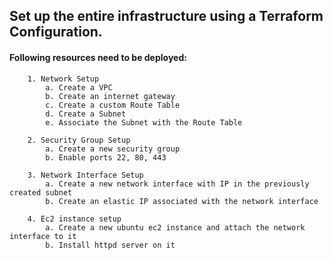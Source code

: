 ## Set up the entire infrastructure using a Terraform Configuration.

#### Following resources need to be deployed:
```
    1. Network Setup
        a. Create a VPC
        b. Create an internet gateway
        c. Create a custom Route Table
        d. Create a Subnet
        e. Associate the Subnet with the Route Table

    2. Security Group Setup
        a. Create a new security group
        b. Enable ports 22, 80, 443

    3. Network Interface Setup
        a. Create a new network interface with IP in the previously created subnet
        b. Create an elastic IP associated with the network interface
        
    4. Ec2 instance setup
        a. Create a new ubuntu ec2 instance and attach the network interface to it
        b. Install httpd server on it
```